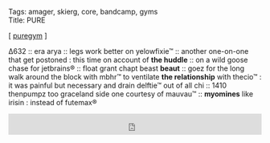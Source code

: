 Tags: amager, skierg, core, bandcamp, gyms  
Title: PURE 
  
[ [puregym](https://maps.app.goo.gl/dRg1tEVnm4jFGdPaA) ]

∆632 :: 
era arya :: 
legs work better on yelowfixie™ :: 
another one-on-one that get postoned : this time on account of **the huddle** :: 
on a wild goose chase for jetbrains® :: 
float grant chapt beast **beaut** :: 
goez for the long walk around the block with mbhr™ to ventilate **the relationship** with thecio™ : it was painful but necessary and drain delftie™ out of all chi ::
1410 thenpumpz too graceland side one courtesy of mauvau™ :: 
**myomines** like irisin : instead of futemax®  
<iframe style="border: 0; width: 100%; height: 42px;" src="https://bandcamp.com/EmbeddedPlayer/album=1740522194/size=small/bgcol=ffffff/linkcol=0687f5/transparent=true/" seamless><a href="https://thekartetch.bandcamp.com/album/disturbing-dreams">Disturbing Dreams by The Kartetch</a></iframe>  
